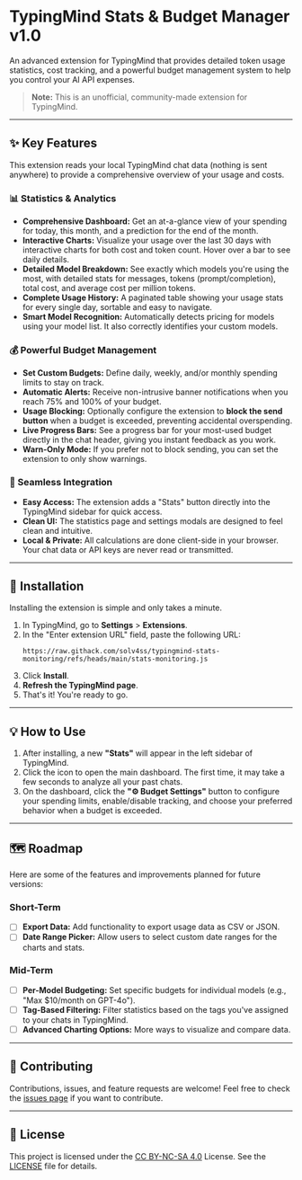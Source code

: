 # TypingMind Stats & Budget Manager v1.0

An advanced extension for TypingMind that provides detailed token usage statistics, cost tracking, and a powerful budget management system to help you control your AI API expenses.

> **Note:** This is an unofficial, community-made extension for TypingMind.



---

## ✨ Key Features

This extension reads your local TypingMind chat data (nothing is sent anywhere) to provide a comprehensive overview of your usage and costs.

### 📊 Statistics & Analytics

*   **Comprehensive Dashboard:** Get an at-a-glance view of your spending for today, this month, and a prediction for the end of the month.
*   **Interactive Charts:** Visualize your usage over the last 30 days with interactive charts for both cost and token count. Hover over a bar to see daily details.
*   **Detailed Model Breakdown:** See exactly which models you're using the most, with detailed stats for messages, tokens (prompt/completion), total cost, and average cost per million tokens.
*   **Complete Usage History:** A paginated table showing your usage stats for every single day, sortable and easy to navigate.
*   **Smart Model Recognition:** Automatically detects pricing for models using your model list. It also correctly identifies your custom models.

### 💰 Powerful Budget Management

*   **Set Custom Budgets:** Define daily, weekly, and/or monthly spending limits to stay on track.
*   **Automatic Alerts:** Receive non-intrusive banner notifications when you reach 75% and 100% of your budget.
*   **Usage Blocking:** Optionally configure the extension to **block the send button** when a budget is exceeded, preventing accidental overspending.
*   **Live Progress Bars:** See a progress bar for your most-used budget directly in the chat header, giving you instant feedback as you work.
*   **Warn-Only Mode:** If you prefer not to block sending, you can set the extension to only show warnings.

### 🔧 Seamless Integration

*   **Easy Access:** The extension adds a "Stats" button directly into the TypingMind sidebar for quick access.
*   **Clean UI:** The statistics page and settings modals are designed to feel clean and intuitive.
*   **Local & Private:** All calculations are done client-side in your browser. Your chat data or API keys are never read or transmitted.

---

## 🚀 Installation

Installing the extension is simple and only takes a minute.

1.  In TypingMind, go to **Settings** > **Extensions**.
2.  In the "Enter extension URL" field, paste the following URL:
    ```
    https://raw.githack.com/solv4ss/typingmind-stats-monitoring/refs/heads/main/stats-monitoring.js
    ```
3.  Click **Install**.
4.  **Refresh the TypingMind page**.
5.  That's it! You're ready to go.

---

## 💡 How to Use

1.  After installing, a new **"Stats"** will appear in the left sidebar of TypingMind.
2.  Click the icon to open the main dashboard. The first time, it may take a few seconds to analyze all your past chats.
3.  On the dashboard, click the **"⚙️ Budget Settings"** button to configure your spending limits, enable/disable tracking, and choose your preferred behavior when a budget is exceeded.

---

## 🗺️ Roadmap

Here are some of the features and improvements planned for future versions:

### Short-Term
*   [ ] **Export Data:** Add functionality to export usage data as CSV or JSON.
*   [ ] **Date Range Picker:** Allow users to select custom date ranges for the charts and stats.

### Mid-Term
*   [ ] **Per-Model Budgeting:** Set specific budgets for individual models (e.g., "Max $10/month on GPT-4o").
*   [ ] **Tag-Based Filtering:** Filter statistics based on the tags you've assigned to your chats in TypingMind.
*   [ ] **Advanced Charting Options:** More ways to visualize and compare data.

---

## 🤝 Contributing

Contributions, issues, and feature requests are welcome! Feel free to check the [issues page](https://github.com/solv4ss/typingmind-stats-monitoring/issues) if you want to contribute.

---

## 📄 License

This project is licensed under the [CC BY-NC-SA 4.0](https://creativecommons.org/licenses/by-nc-sa/4.0/) License. See the [LICENSE](LICENSE) file for details.
